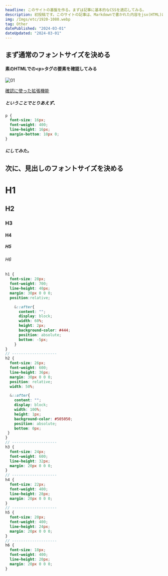 ```yaml
---
headline: このサイトの基盤を作る。まずは記事に基本的なCSSを適応してみる。
description: 初投稿です。このサイトの記事は、Markdownで書かれた内容をjsx(HTML)に変換して作成されています。現在書いているこちらの記事もそうです。今回は、CSSを記述したので、それを書き留めたいと思います。
img: /Imgs/etc/1920-1080.webp
tag: Other
datePublished: "2024-03-01"
dateUpdated: "2024-03-01"
---
```


## まず通常のフォントサイズを決める

#### 素のHTMLでの\<p>タグの要素を確認してみる
<div className="span">

  ![01](https://yocci7-nextjs-blog.vercel.app/_next/image?url=%2FImgs%2FContent%2F01%2F01.png&w=640&q=75)
  
  [確認に使った拡張機能](https://chromewebstore.google.com/detail/whatfont/jabopobgcpjmedljpbcaablpmlmfcogm?hl=ja)

</div>



##### ということでとりあえず、
```css
p {
  font-size: 16px;
  font-weight: 400;
  line-height: 16px;
  margin-bottom: 10px 0;
}
```
##### にしてみた。


## 次に、見出しのフォントサイズを決める

# H1
## H2
### H3
#### H4
##### H5
###### H6

```scss
h1 {
  font-size: 28px;
  font-weight: 700;
  line-height: 40px;
  margin: 30px 0 0 0;
  position:relative;

    &::after{
      content: "";
      display: block;
      width: 60%;
      height: 2px;
      background-color: #444;
      position: absolute;
      bottom: -5px;
    }
}
// --------------------
h2 {
  font-size: 26px;
  font-weight: 600;
  line-height: 36px;
  margin: 30px 0 0 0;
  position: relative;
  width: 50%;

  &::after{
    content: "";
    display: block;
    width: 100%;
    height: 1px;
    background-color: #505050;
    position: absolute;
    bottom: 0px;
 }
}
// --------------------
h3 {
  font-size: 24px;
  font-weight: 600;
  line-height: 32px;
  margin: 20px 0 0 0;
}
// --------------------
h4 {
  font-size: 22px;
  font-weight: 400;
  line-height: 28px;
  margin: 20px 0 0 0;
}
// --------------------
h5 {
  font-size: 20px;
  font-weight: 400;
  line-height: 24px;
  margin: 20px 0 0 0;
}
// --------------------
h6 {
  font-size: 18px;
  font-weight: 400;
  line-height: 20px;
  margin: 20px 0 0 0;
}
```
